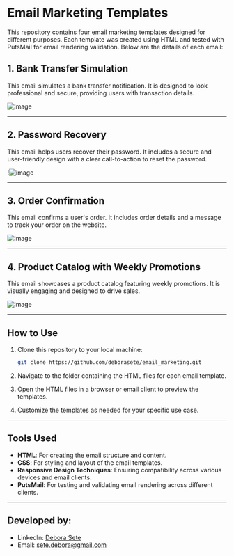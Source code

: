 # Email Marketing Templates

This repository contains four email marketing templates designed for different purposes. Each template was created using HTML and tested with PutsMail for email rendering validation. Below are the details of each email:

## 1. Bank Transfer Simulation
This email simulates a bank transfer notification. It is designed to look professional and secure, providing users with transaction details.

![image](https://github.com/user-attachments/assets/83f8fc64-2755-4578-9a10-82fd7fa97a94)

---

## 2. Password Recovery
This email helps users recover their password. It includes a secure and user-friendly design with a clear call-to-action to reset the password.

!![image](https://github.com/user-attachments/assets/83281ba9-e162-40de-84e8-f63e4120a075)

---

## 3. Order Confirmation
This email confirms a user's order. It includes order details and a message to track your order on the website.

![image](https://github.com/user-attachments/assets/e16d8885-4b0b-4b19-b18a-616f777523fa)

---

## 4. Product Catalog with Weekly Promotions
This email showcases a product catalog featuring weekly promotions. It is visually engaging and designed to drive sales.

![image](https://github.com/user-attachments/assets/6bb3837b-81d4-437a-9bb2-0780eba08c91)

---

## How to Use
1. Clone this repository to your local machine:
   ```bash
   git clone https://github.com/deborasete/email_marketing.git
   ```

2. Navigate to the folder containing the HTML files for each email template.

3. Open the HTML files in a browser or email client to preview the templates.

4. Customize the templates as needed for your specific use case.

---

## Tools Used
- **HTML**: For creating the email structure and content.
- **CSS**: For styling and layout of the email templates.
- **Responsive Design Techniques**: Ensuring compatibility across various devices and email clients.
- **PutsMail**: For testing and validating email rendering across different clients.

---

  
## Developed by:  


- LinkedIn: [Debora Sete](https://www.linkedin.com/in/debora-sete/)
- Email: [sete.debora@gmail.com](mailto:sete.debora@gmail.com)
